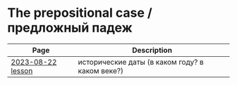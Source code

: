 # The prepositional case / предложный падеж 

| Page | Description |
| --- | --- |
| [2023-08-22 lesson](./revision_2023_08_22.md) | исторические даты (в каком году? в каком веке?)|


